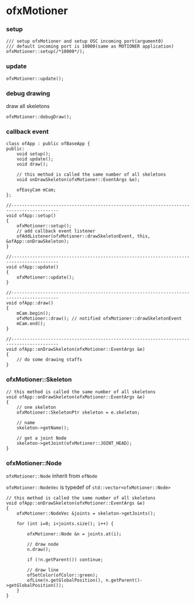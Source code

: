 # ofxMotioner

### setup

    /// setup ofxMotioner and setup OSC incoming port(argument0)
    /// default incoming port is 10000(same as MOTIONER application)
    ofxMotioner::setup(/*10000*/);
    
### update

    ofxMotioner::update();
    
### debug drawing

draw all skeletons

    ofxMotioner::debugDraw();
    
    
### callback event

	class ofApp : public ofBaseApp {
	public:
	    void setup();
	    void update();
	    void draw();
	    
	    // this method is called the same number of all skeletons
	    void onDrawSkeleton(ofxMotioner::EventArgs &e);
	    
	    ofEasyCam mCam;
	};

	//----------------------------------------------------------------------------------------
	void ofApp::setup()
	{	    
	    ofxMotioner::setup();   
	    // add callback event listener
	    ofAddListener(ofxMotioner::drawSkeletonEvent, this, &ofApp::onDrawSkeleton);
	}
	
	//----------------------------------------------------------------------------------------
	void ofApp::update()
	{
	    ofxMotioner::update();
	}
	
	//----------------------------------------------------------------------------------------
	void ofApp::draw()
	{
	    mCam.begin();
	    ofxMotioner::draw(); // notified ofxMotioner::drawSkeletonEvent
	    mCam.end();
	}
	
	//----------------------------------------------------------------------------------------
	void ofApp::onDrawSkeleton(ofxMotioner::EventArgs &e)
	{
		// do some drawing staffs
	}

### ofxMotioner::Skeleton

	// this method is called the same number of all skeletons
    void ofApp::onDrawSkeleton(ofxMotioner::EventArgs &e)
    {
    	// one skeleton
    	ofxMotioner::SkeletonPtr skeleton = e.skeleton;
    	
    	// name
    	skeleton->getName();
    	
    	// get a joint Node
    	skeleton->getJoint(ofxMotioner::JOINT_HEAD);
    }
    
    
### ofxMotioner::Node

`ofxMotioner::Node` inherit from `ofNode`

`ofxMotioner::NodeVec` is typedef of `std::vector<ofxMotioner::Node>`

	// this method is called the same number of all skeletons
    void ofApp::onDrawSkeleton(ofxMotioner::EventArgs &e)
    {
    	ofxMotioner::NodeVec &joints = skeleton->getJoints();
    	
    	for (int i=0; i<joints.size(); i++) {
        
        	ofxMotioner::Node &n = joints.at(i);
        	
    	    // draw node
	        n.draw();
        	
        	if (!n.getParent()) continue;
        	
    	    // draw line
	        ofSetColor(ofColor::green);
        	ofLine(n.getGlobalPosition(), n.getParent()->getGlobalPosition());
    	}
    }


